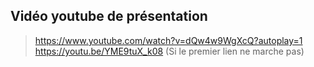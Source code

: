 ## Vidéo youtube de présentation
> https://www.youtube.com/watch?v=dQw4w9WgXcQ?autoplay=1 
> https://youtu.be/YME9tuX_k08 (Si le premier lien ne marche pas)